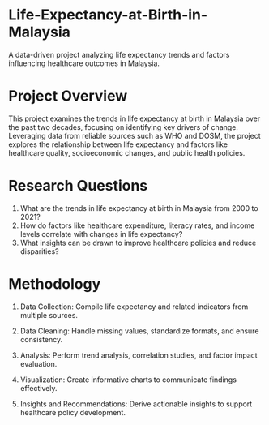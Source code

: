 # Life-Expectancy-at-Birth-in-Malaysia

A data-driven project analyzing life expectancy trends and factors influencing healthcare outcomes in Malaysia.

# Project Overview
This project examines the trends in life expectancy at birth in Malaysia over the past two decades, focusing on identifying key drivers of change. Leveraging data from reliable sources such as WHO and DOSM, the project explores the relationship between life expectancy and factors like healthcare quality, socioeconomic changes, and public health policies.

# Research Questions
1. What are the trends in life expectancy at birth in Malaysia from 2000 to 2021?
2. How do factors like healthcare expenditure, literacy rates, and income levels correlate with changes in life expectancy?
3. What insights can be drawn to improve healthcare policies and reduce disparities?

# Methodology
1. Data Collection: Compile life expectancy and related indicators from multiple sources.

2. Data Cleaning: Handle missing values, standardize formats, and ensure consistency.

3. Analysis: Perform trend analysis, correlation studies, and factor impact evaluation.

4. Visualization: Create informative charts to communicate findings effectively.

5. Insights and Recommendations: Derive actionable insights to support healthcare policy development.
